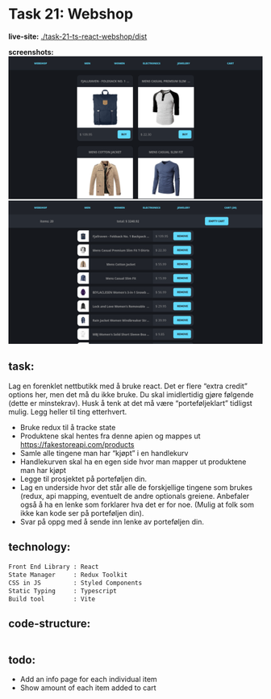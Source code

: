 # Task 21: Webshop

**live-site:**
[./task-21-ts-react-webshop/dist](https://sindre-kodehode.github.io/task-21-ts-react-webshop/dist/)

**screenshots:**
![calc](./scrot/webshop-1.png)
![calc](./scrot/webshop-2.png)

## task:

Lag en forenklet nettbutikk med å bruke react.
Det er flere “extra credit” options her, men det må du ikke bruke.
Du skal imidlertidig gjøre følgende (dette er minstekrav).
Husk å tenk at det må være “porteføljeklart” tidligst mulig.
Legg heller til ting etterhvert.

- Bruke redux til å tracke state
- Produktene skal hentes fra denne apien og mappes ut https://fakestoreapi.com/products
- Samle alle tingene man har “kjøpt” i en handlekurv 
- Handlekurven skal ha en egen side hvor man mapper ut produktene man har kjøpt
- Legge til prosjektet på porteføljen din.
- Lag en underside hvor det står alle de forskjellige tingene som brukes
  (redux, api mapping, eventuelt de andre optionals greiene. Anbefaler
  også å ha en lenke som forklarer hva det er for noe. (Mulig at folk
  som ikke kan kode ser på porteføljen din).
- Svar på oppg med å sende inn lenke av porteføljen din.

## technology: 
```
Front End Library : React            
State Manager     : Redux Toolkit
CSS in JS         : Styled Components
Static Typing     : Typescript       
Build tool        : Vite             
```

## code-structure:
```
```

## todo:

- Add an info page for each individual item
- Show amount of each item added to cart
